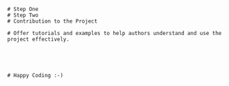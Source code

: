 
	# Step One 
	# Step Two 
	# Contribution to the Project
	
	# Offer tutorials and examples to help authors understand and use the project effectively.



	

	# Happy Coding :-)

	 
